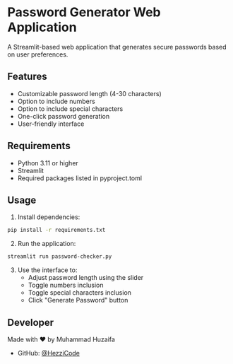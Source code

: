 # Password Generator Web Application

A Streamlit-based web application that generates secure passwords based on user preferences.

## Features

- Customizable password length (4-30 characters)
- Option to include numbers
- Option to include special characters
- One-click password generation
- User-friendly interface

## Requirements

- Python 3.11 or higher
- Streamlit
- Required packages listed in pyproject.toml

## Usage

1. Install dependencies:
```bash
pip install -r requirements.txt
```

2. Run the application:
```bash
streamlit run password-checker.py
```

3. Use the interface to:
   - Adjust password length using the slider
   - Toggle numbers inclusion
   - Toggle special characters inclusion
   - Click "Generate Password" button

## Developer

Made with ❤️ by Muhammad Huzaifa
- GitHub: [@HezziCode](http://github.com/HezziCode/)
